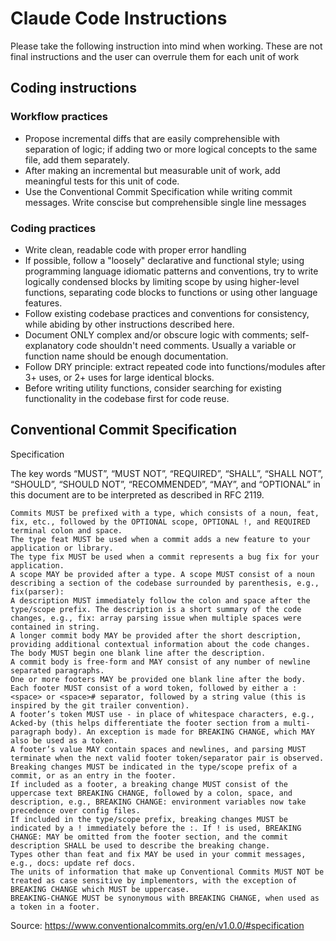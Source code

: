 # Claude Code Instructions

Please take the following instruction into mind when working.
These are not final instructions and the user can overrule them for each unit of work

## Coding instructions

### Workflow practices

- Propose incremental diffs that are easily comprehensible with separation of logic; if adding two or more logical concepts to the same file, add them separately.
- After making an incremental but measurable unit of work, add meaningful tests for this unit of code.
- Use the Conventional Commit Specification while writing commit messages. Write conscise but comprehensible single line messages

### Coding practices

- Write clean, readable code with proper error handling
- If possible, follow a "loosely" declarative and functional style; using programming language idiomatic patterns and conventions,
  try to write logically condensed blocks by limiting scope by using higher-level functions, separating code blocks to functions or using other language features.
- Follow existing codebase practices and conventions for consistency, while abiding by other instructions described here.
- Document ONLY complex and/or obscure logic with comments; self-explanatory code shouldn't need comments. Usually a variable or function name should be enough documentation.
- Follow DRY principle: extract repeated code into functions/modules after 3+ uses, or 2+ uses for large identical blocks.
- Before writing utility functions, consider searching for existing functionality in the codebase first for code reuse.

## Conventional Commit Specification

Specification

The key words “MUST”, “MUST NOT”, “REQUIRED”, “SHALL”, “SHALL NOT”, “SHOULD”, “SHOULD NOT”, “RECOMMENDED”, “MAY”, and “OPTIONAL” in this document are to be interpreted as described in RFC 2119.

    Commits MUST be prefixed with a type, which consists of a noun, feat, fix, etc., followed by the OPTIONAL scope, OPTIONAL !, and REQUIRED terminal colon and space.
    The type feat MUST be used when a commit adds a new feature to your application or library.
    The type fix MUST be used when a commit represents a bug fix for your application.
    A scope MAY be provided after a type. A scope MUST consist of a noun describing a section of the codebase surrounded by parenthesis, e.g., fix(parser):
    A description MUST immediately follow the colon and space after the type/scope prefix. The description is a short summary of the code changes, e.g., fix: array parsing issue when multiple spaces were contained in string.
    A longer commit body MAY be provided after the short description, providing additional contextual information about the code changes. The body MUST begin one blank line after the description.
    A commit body is free-form and MAY consist of any number of newline separated paragraphs.
    One or more footers MAY be provided one blank line after the body. Each footer MUST consist of a word token, followed by either a :<space> or <space># separator, followed by a string value (this is inspired by the git trailer convention).
    A footer’s token MUST use - in place of whitespace characters, e.g., Acked-by (this helps differentiate the footer section from a multi-paragraph body). An exception is made for BREAKING CHANGE, which MAY also be used as a token.
    A footer’s value MAY contain spaces and newlines, and parsing MUST terminate when the next valid footer token/separator pair is observed.
    Breaking changes MUST be indicated in the type/scope prefix of a commit, or as an entry in the footer.
    If included as a footer, a breaking change MUST consist of the uppercase text BREAKING CHANGE, followed by a colon, space, and description, e.g., BREAKING CHANGE: environment variables now take precedence over config files.
    If included in the type/scope prefix, breaking changes MUST be indicated by a ! immediately before the :. If ! is used, BREAKING CHANGE: MAY be omitted from the footer section, and the commit description SHALL be used to describe the breaking change.
    Types other than feat and fix MAY be used in your commit messages, e.g., docs: update ref docs.
    The units of information that make up Conventional Commits MUST NOT be treated as case sensitive by implementors, with the exception of BREAKING CHANGE which MUST be uppercase.
    BREAKING-CHANGE MUST be synonymous with BREAKING CHANGE, when used as a token in a footer.

Source: https://www.conventionalcommits.org/en/v1.0.0/#specification
